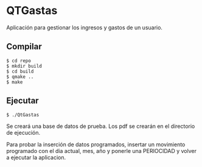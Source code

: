 # QTGastas

Aplicación para gestionar los ingresos y gastos de un usuario.

## Compilar

    $ cd repo
    $ mkdir build
    $ cd build
    $ qmake ..
    $ make

## Ejecutar

    $ ./QtGastas

Se creará una base de datos de prueba. Los pdf se crearán en el directorio de ejecución.

Para probar la inserción de datos programados, insertar un movimiento programado con el dia actual, mes, año y ponerle una PERIOCIDAD y volver a ejecutar la aplicacion.
